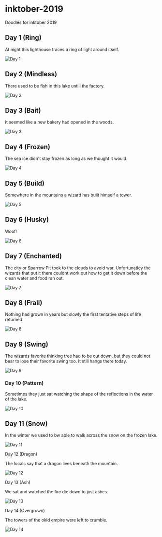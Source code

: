 # inktober-2019
Doodles for inktober 2019

## Day 1 (Ring)

At night this lighthouse traces a ring of light around itself.

![Day 1](day-1.jpg)

## Day 2 (Mindless)

There used to be fish in this lake untill the factory.

![Day 2](day-2.jpg)

## Day 3 (Bait)

It seemed like a new bakery had opened in the woods.

![Day 3](day-3.jpg)

## Day 4 (Frozen)

The sea ice didn't stay frozen as long as we thought it would.

![Day 4](day-4.jpg)

## Day 5 (Build)

Somewhere in the mountains a wizard has built himself a tower.

![Day 5](day-5.jpg)

## Day 6 (Husky)

Woof!

![Day 6](day-6.jpg)

## Day 7 (Enchanted)

The city or Sparrow Pit took to the clouds to avoid war. Unfortunatley the wizards that put it there couldnt work out how to get it down before the clean water and food ran out.

![Day 7](day-7.jpg)

## Day 8 (Frail)

Nothing had grown in years but slowly the first tentative steps of life returned.

![Day 8](day-8.jpg)

## Day 9 (Swing)

The wizards favorite thinking tree had to be cut down, but they could not bear to lose their favorite swing too. It still hangs there today.

![Day 9](day-9.jpg)

### Day 10 (Pattern)

Sometimes they just sat watching the shape of the reflections in the water of the lake.

![Day 10](day-10.jpg)


## Day 11 (Snow)

In the winter we used to bw able to walk across the snow on the frozen lake.

![Day 11](day-11.jpg)

Day 12 (Dragon)

The locals say that a dragon lives beneath the mountain.

![Day 12](day-12.jpg)

Day 13 (Ash)

We sat and watched the fire die down to just ashes.

![Day 13](day-13.jpg)


Day 14 (Overgrown)

The towers of the okld empire were left to crumble.

![Day 14](day-14.jpg)



